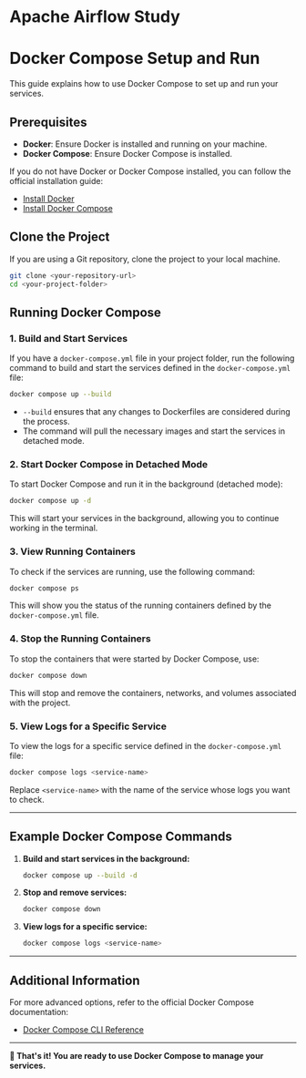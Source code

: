 # Apache Airflow Study

# Docker Compose Setup and Run

This guide explains how to use Docker Compose to set up and run your services.

## Prerequisites

- **Docker**: Ensure Docker is installed and running on your machine.
- **Docker Compose**: Ensure Docker Compose is installed.

If you do not have Docker or Docker Compose installed, you can follow the official installation guide:

- [Install Docker](https://docs.docker.com/get-docker/)
- [Install Docker Compose](https://docs.docker.com/compose/install/)

## Clone the Project

If you are using a Git repository, clone the project to your local machine.

```bash
git clone <your-repository-url>
cd <your-project-folder>
```

## Running Docker Compose

### 1. **Build and Start Services**

If you have a `docker-compose.yml` file in your project folder, run the following command to build and start the services defined in the `docker-compose.yml` file:

```bash
docker compose up --build
```

- `--build` ensures that any changes to Dockerfiles are considered during the process.
- The command will pull the necessary images and start the services in detached mode.

### 2. **Start Docker Compose in Detached Mode**

To start Docker Compose and run it in the background (detached mode):

```bash
docker compose up -d
```

This will start your services in the background, allowing you to continue working in the terminal.

### 3. **View Running Containers**

To check if the services are running, use the following command:

```bash
docker compose ps
```

This will show you the status of the running containers defined by the `docker-compose.yml` file.

### 4. **Stop the Running Containers**

To stop the containers that were started by Docker Compose, use:

```bash
docker compose down
```

This will stop and remove the containers, networks, and volumes associated with the project.

### 5. **View Logs for a Specific Service**

To view the logs for a specific service defined in the `docker-compose.yml` file:

```bash
docker compose logs <service-name>
```

Replace `<service-name>` with the name of the service whose logs you want to check.

---

## Example Docker Compose Commands

1. **Build and start services in the background:**

   ```bash
   docker compose up --build -d
   ```

2. **Stop and remove services:**

   ```bash
   docker compose down
   ```

3. **View logs for a specific service:**
   ```bash
   docker compose logs <service-name>
   ```

---

## Additional Information

For more advanced options, refer to the official Docker Compose documentation:

- [Docker Compose CLI Reference](https://docs.docker.com/compose/reference/)

---

**🚀 That's it! You are ready to use Docker Compose to manage your services.**
